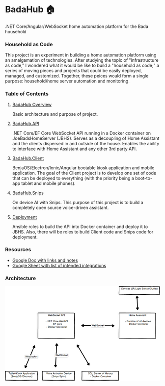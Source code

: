 # BadaHub 🏠
.NET Core/Angular/WebSocket home automation platform for the Bada household

### Household as Code
This project is an experiment in building a home automation platform using an amalgamation of technologies. After studying the topic of "infrastructure as code," I wondered what it would be like to build a "household as code;" a series of moving pieces and projects that could be easily deployed, managed, and customized. Together, these peices would form a single purpose: household/home server automation and monitoring.

### Table of Contents
1. [BadaHub Overview](badahub)
   
   Basic architecture and purpose of project.

2. [BadaHub.API](BadaHub.API)

   .NET Core/EF Core WebSocket API running in a Docker container on JoeBadsHomeServer (JBHS). Serves as a decoupling of Home Assistant and the clients dispersed in and outside of the house. Enables the ability to interface with Home Assistant and any other 3rd party API.

3. [BadaHub.Client](BadaHub.Client)

   BenjaOS/Electron/Ionic/Angular bootable kiosk application and mobile application. The goal of the Client project is to develop one set of code that can be deployed to everything (with the priority being a boot-to-app tablet and mobile phones).

4. [BadaHub.Snips](BadaHub.Snips)

   On device AI with Snips. This purpose of this project is to build a completely open source voice-driven assistant. 

4. [Deployment](Deployment)

   Ansible roles to build the API into Docker container and deploy it to JBHS. Also, there will be roles to build Client code and Snips code for deployment.

### Resources
* [Google Doc with links and notes](https://goo.gl/upCyLR)
* [Google Sheet with list of intended integrations](https://goo.gl/FEHGTD)

### Architecture
![alt text](https://raw.githubusercontent.com/joe307bad/badahub/master/architecture.png)

